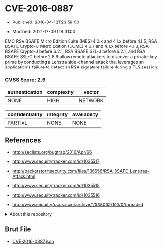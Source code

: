 # CVE-2016-0887

- Published: 2016-04-12T23:59:00

- Modified: 2021-12-09T18:31:00

EMC RSA BSAFE Micro Edition Suite (MES) 4.0.x and 4.1.x before 4.1.5, RSA BSAFE Crypto-C Micro Edition (CCME) 4.0.x and 4.1.x before 4.1.3, RSA BSAFE Crypto-J before 6.2.1, RSA BSAFE SSL-J before 6.2.1, and RSA BSAFE SSL-C before 2.8.9 allow remote attackers to discover a private-key prime by conducting a Lenstra side-channel attack that leverages an application's failure to detect an RSA signature failure during a TLS session.

### CVSS Score: **2.6**

| authentication | complexity | vector |
| --- | --- | --- |
| NONE | HIGH | NETWORK |

| confidentiality | integrity | availability |
| --- | --- | --- |
| PARTIAL | NONE | NONE |

## References

* http://seclists.org/bugtraq/2016/Apr/66

* http://www.securitytracker.com/id/1035517

* http://packetstormsecurity.com/files/136656/RSA-BSAFE-Lenstras-Attack.html

* http://www.securitytracker.com/id/1035515

* http://www.securitytracker.com/id/1035516

* http://www.securityfocus.com/archive/1/538055/100/0/threaded

<details>
<summary>About this repository</summary> 

  This repository is part of the project [Live Hack CVE](https://github.com/Live-Hack-CVE). Main website can be found [www.live-hack.org](https://www.live-hack.org) 
  
  Made by [Sn0wAlice](https://github.com/Sn0wAlice) for the people that care about security and need to have a feed of the latest CVEs. Hope you enjoy it, don't forget to star the repo and follow me on [Twitter](https://twitter.com/Sn0wAlice) and [Github](https://github.com/Sn0wAlice). And that is my [personnal website](https://www.alice-snow.me/)

  - [Home Page](https://github.com/Live-Hack-CVE)
  - [Framework](https://github.com/Live-Hack-CVE/cve-framework)
  - [CVE database](https://github.com/Live-Hack-CVE/full_database)
  - [Changelog](https://github.com/Live-Hack-CVE/Changelog)
</details>

## Brut File

* [CVE-2016-0887.json](https://raw.githubusercontent.com/Live-Hack-CVE/full_database/main/cves/2016/CVE-2016-0887.json)

